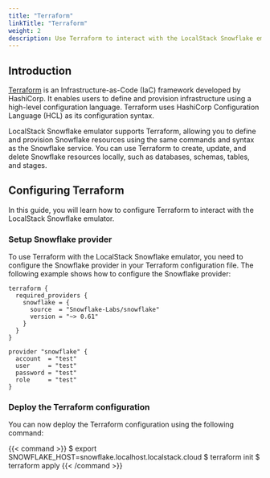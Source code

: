 ```yaml
---
title: "Terraform"
linkTitle: "Terraform"
weight: 2
description: Use Terraform to interact with the LocalStack Snowflake emulator
---
```


## Introduction

[Terraform](https://terraform.io/) is an Infrastructure-as-Code (IaC) framework developed by HashiCorp. It enables users to define and provision infrastructure using a high-level configuration language. Terraform uses HashiCorp Configuration Language (HCL) as its configuration syntax.

LocalStack Snowflake emulator supports Terraform, allowing you to define and provision Snowflake resources using the same commands and syntax as the Snowflake service. You can use Terraform to create, update, and delete Snowflake resources locally, such as databases, schemas, tables, and stages.

## Configuring Terraform

In this guide, you will learn how to configure Terraform to interact with the LocalStack Snowflake emulator.

### Setup Snowflake provider

To use Terraform with the LocalStack Snowflake emulator, you need to configure the Snowflake provider in your Terraform configuration file. The following example shows how to configure the Snowflake provider:

```hcl
terraform {
  required_providers {
    snowflake = {
      source  = "Snowflake-Labs/snowflake"
      version = "~> 0.61"
    }
  }
}

provider "snowflake" {
  account  = "test"
  user     = "test"
  password = "test"
  role     = "test"
}
```

### Deploy the Terraform configuration

You can now deploy the Terraform configuration using the following command:

{{< command >}}
$ export SNOWFLAKE_HOST=snowflake.localhost.localstack.cloud
$ terraform init
$ terraform apply
{{< /command >}}
